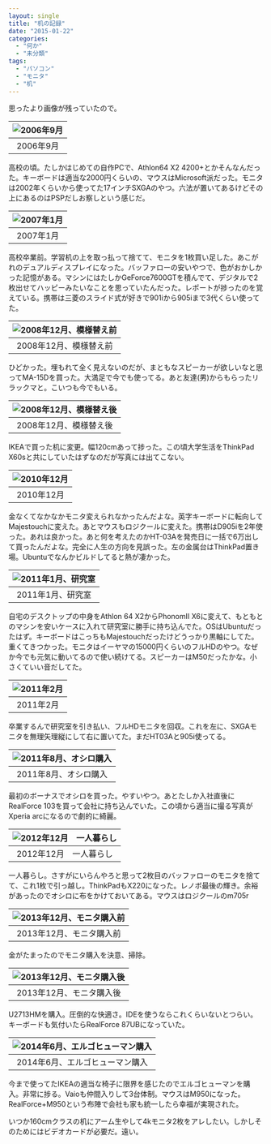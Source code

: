 ```yaml
---
layout: single
title: "机の記録"
date: "2015-01-22"
categories: 
  - "何か"
  - "未分類"
tags: 
  - "パソコン"
  - "モニタ"
  - "机"
---
```


思ったより画像が残っていたので。

| ![2006年9月](https://blog.naotaco.com/assets/images/posts/2015/01/2006-09-959x1024.jpg) |
|:--:|
|  2006年9月 |

高校の頃。たしかはじめての自作PCで、Athlon64 X2 4200+とかそんなんだった。キーボードは適当な2000円くらいの、マウスはMicrosoft派だった。モニタは2002年くらいから使ってた17インチSXGAのやつ。六法が置いてあるけどその上にあるのはPSPだしお察しという感じだ。

| ![2007年1月](https://blog.naotaco.com/assets/images/posts/2015/01/2007-01.jpg) |
|:--:|
|  2007年1月 |

高校卒業前。学習机の上を取っ払って捨てて、モニタを1枚買い足した。あこがれのデュアルディスプレイになった。バッファローの安いやつで、色がおかしかった記憶がある。マシンにはたしかGeForce7600GTを積んでて、デジタルで2枚出せてハッピーみたいなことを思っていたんだった。レポートが捗ったのを覚えている。携帯は三菱のスライド式が好きで901iから905iまで3代くらい使ってた。

| ![2008年12月、模様替え前](https://blog.naotaco.com/assets/images/posts/2015/01/2008-12-30-1000x1024.jpg) |
|:--:|
|  2008年12月、模様替え前 |

ひどかった。埋もれて全く見えないのだが、まともなスピーカーが欲しいなと思ってMA-15Dを買った。大満足で今でも使ってる。あと友達(男)からもらったリラックマと。こいつも今でもいる。

| ![2008年12月、模様替え後](https://blog.naotaco.com/assets/images/posts/2015/01/2008-12-31-1024x768.jpg) |
|:--:|
|  2008年12月、模様替え後 |

IKEAで買った机に変更。幅120cmあって捗った。この頃大学生活をThinkPad X60sと共にしていたはずなのだが写真には出てこない。

| ![2010年12月](https://blog.naotaco.com/assets/images/posts/2015/01/2010-12.jpg) |
|:--:|
|  2010年12月 |

金なくてなかなかモニタ変えられなかったんだよな。英字キーボードに転向してMajestouchに変えた。あとマウスもロジクールに変えた。携帯はD905iを2年使った。あれは良かった。あと何を考えたのかHT-03Aを発売日に一括で6万出して買ったんだよな。完全に人生の方向を見誤った。左の金属台はThinkPad置き場。Ubuntuでなんかビルドしてると熱が凄かった。

| ![2011年1月、研究室](https://blog.naotaco.com/assets/images/posts/2015/01/2011-01-1024x768.jpg) |
|:--:|
|  2011年1月、研究室 |

自宅のデスクトップの中身をAthlon 64 X2からPhonomII X6に変えて、もともとのマシンを安いケースに入れて研究室に勝手に持ち込んでた。OSはUbuntuだったはず。キーボードはこっちもMajestouchだったけどうっかり黒軸にしてた。重くてきつかった。モニタはイーヤマの15000円くらいのフルHDのやつ。なぜか今でも元気に動いてるので使い続けてる。スピーカーはM50だったかな。小さくていい音だしてた。

| ![2011年2月](https://blog.naotaco.com/assets/images/posts/2015/01/2011-02-1024x768.jpg) |
|:--:|
|  2011年2月 |

卒業するんで研究室を引き払い、フルHDモニタを回収。これを左に、SXGAモニタを無理矢理縦にして右に置いてた。まだHT03Aと905i使ってる。

| ![2011年8月、オシロ購入](https://blog.naotaco.com/assets/images/posts/2015/01/2011-08-1024x768.jpg) |
|:--:|
|  2011年8月、オシロ購入 |

最初のボーナスでオシロを買った。やすいやつ。あとたしか入社直後にRealForce 103を買って会社に持ち込んでいた。この頃から適当に撮る写真がXperia arcになるので劇的に綺麗。

| ![2012年12月　一人暮らし](https://blog.naotaco.com/assets/images/posts/2015/01/2012-12-1024x680.jpg) |
|:--:|
|  2012年12月　一人暮らし |

一人暮らし。さすがにいらんやろと思って2枚目のバッファローのモニタを捨てて、これ1枚で引っ越し。ThinkPadもX220になった。レノボ最後の輝き。余裕があったのでオシロに布をかけておいてある。マウスはロジクールのm705r

| ![2013年12月、モニタ購入前](https://blog.naotaco.com/assets/images/posts/2015/01/2013-12-03-1024x768.jpg) |
|:--:|
|  2013年12月、モニタ購入前 |

金がたまったのでモニタ購入を決意、掃除。

| ![2013年12月、モニタ購入後](https://blog.naotaco.com/assets/images/posts/2015/01/2013-12-04-1024x768.jpg) |
|:--:|
|  2013年12月、モニタ購入後 |

U2713HMを購入。圧倒的な快適さ。IDEを使うならこれくらいないとつらい。キーボードも気付いたらRealForce 87UBになっていた。

| ![2014年6月、エルゴヒューマン購入](https://blog.naotaco.com/assets/images/posts/2015/01/2014-06-1024x768.jpg) |
|:--:|
|  2014年6月、エルゴヒューマン購入 |

今まで使ってたIKEAの適当な椅子に限界を感じたのでエルゴヒューマンを購入。非常に捗る。Vaioも仲間入りして3台体制。マウスはM950になった。RealForce+M950という布陣で会社も家も統一したら幸福が実現された。

いつか160cmクラスの机にアーム生やして4kモニタ2枚をアレしたい。しかしそのためにはビデオカードが必要だ。遠い。
